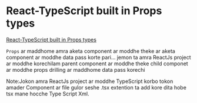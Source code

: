 # React-TypeScript built in Props types

[React-TypeScript built in Props types ](https://www.youtube.com/watch?v=-LRg9gC2ZB0&list=PLgH5QX0i9K3ruhkxHelhyahHEOH_82bGx&index=2)

`Props` ar maddhome amra aketa component ar moddhe theke ar aketa component ar
moddhe data pass korte pari... jemon ta amra ReactJs project ar moddhe
korechilam parent component ar moddhe theke child componet ar moddhe props
drilling ar maddhome data pass korechi

Note:Jokon amra ReactJs project ar moddhe TypeScript korbo tokon amader
Component ar file gulor seshe .tsx extention ta add kore dita hobe tsx mane
hocche Type Script Xml.
